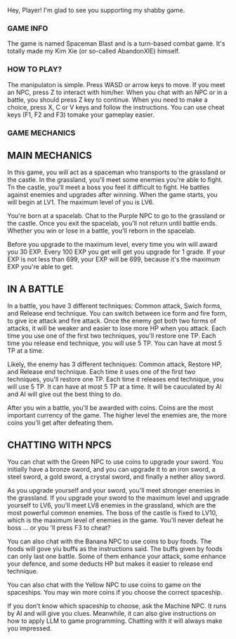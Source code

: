 Hey, Player!
I'm glad to see you supporting my shabby game.

### GAME INFO

The game is named Spaceman Blast and is a turn-based combat game.
It's totally made my Kim Xie (or so-called AbandonXIE) himself.

### HOW TO PLAY?

The manipulaton is simple.
Press WASD or arrow keys to move.
If you meet an NPC, press Z to interact with him/her.
When you chat with an NPC or in a battle, you should press Z key to continue.
When you need to make a choice, press X, C or V keys and follow the instructions.
You can use cheat keys (F1, F2 and F3) tomake your gameplay easier.

### GAME MECHANICS

## MAIN MECHANICS

In this game, you will act as a spaceman who transports to the grassland or the castle.
In the grassland, you'll meet some enemies you're able to fight.
Tn the castle, you'll meet a boss you feel it difficult to fight.
He battles against enemies and upgrades after winning.
When the game starts, you will begin at LV1. 
The maximum level of you is LV6.

You're born at a spacelab.
Chat to the Purple NPC to go to the grassland or the castle.
Once you exit the spacelab, you'll not return until battle ends.
Whether you win or lose in a battle, you'll reborn in the spacelab.

Before you upgrade to the maximum level, every time you win will award you 30 EXP.
Every 100 EXP you get will get you upgrade for 1 grade.
If your EXP is not less than 699, your EXP will be 699, because it's the maximum EXP you're able to get.

## IN A BATTLE

In a battle, you have 3 different techniques: Common attack, Swich forms, and Release end technique.
You can switch between ice form and fire form, to give ice attack and fire attack.
Once the enemy got both two forms of attacks, it will be weaker and easier to lose more HP when you attack.
Each time you use one of the first two techniques, you'll restore one TP.
Each time you release end technique, you will use 5 TP.
You can have at most 5 TP at a time.

Likely, the enemy has 3 different techniques: Common attack, Restore HP, and Release end technique.
Each time it uses one of the first two techniques, you'll restore one TP.
Each time it releases end technique, you will use 5 TP.
It can have at most 5 TP at a time.
It will be cauculated by AI and AI will give out the best thing to do.

After you win a battle, you'll be awarded with coins.
Coins are the most important currency of the game.
The higher level the enemies are, the more coins you'll get after defeating them.

## CHATTING WITH NPCS

You can chat with the Green NPC to use coins to upgrade your sword.
You initially have a bronze sword, and you can upgrade it to an iron sword, a steel sword, a gold sword, a crystal sword, and finally a nether alloy sword.

As you upgrade yourself and your sword, you'll meet stronger enemies in the grassland.
If you upgrade your sword to the maximum level and upgrade yourself to LV6, you'll meet LV8 enemies in the grassland, which are the most powerful common enemies.
The boss of the castle is fixed to LV10, which is the maximum level of enemies in the game.
You'll never defeat he boss ... or you 'll press F3 to cheat?

You can also chat with the Banana NPC to use coins to buy foods.
The foods will gove yiu buffs as the instructions said.
The buffs given by foods can only last one battle.
Some of them enhance your attack, some enhance your defence, and some deducts HP but makes it easier to release end technique.

You can also chat with the Yellow NPC to use coins to game on the spaceships.
You may win more coins if you choose the correct spaceship.

If you don't know which spaceship to choose, ask the Machine NPC.
It runs by AI and will give you clues.
Meanwhile, it can also give instructions on how to apply LLM to game programming.
Chatting with it will always make you impressed.
